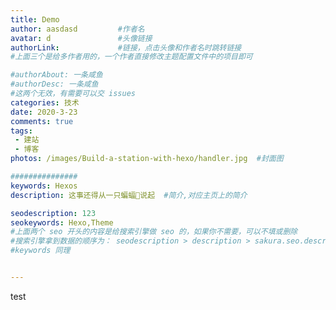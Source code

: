 ```yaml
---
title: Demo
author: aasdasd         #作者名
avatar: d               #头像链接
authorLink:             #链接，点击头像和作者名时跳转链接
#上面三个是给多作者用的，一个作者直接修改主题配置文件中的项目即可

#authorAbout: 一条咸鱼     
#authorDesc: 一条咸鱼
#这两个无效，有需要可以交 issues
categories: 技术
date: 2020-3-23
comments: true
tags: 
 - 建站
 - 博客
photos: /images/Build-a-station-with-hexo/handler.jpg  #封面图

###############
keywords: Hexos
description: 这事还得从一只蝙蝠🦇说起  #简介,对应主页上的简介

seodescription: 123
seokeywords: Hexo,Theme
#上面两个 seo 开头的内容是给搜索引擎做 seo 的，如果你不需要，可以不填或删除
#搜索引擎拿到数据的顺序为： seodescription > description > sakura.seo.description(主题配置文件中)
#keywords 同理


---
```


test